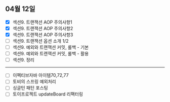 ## 04월 12일

- [x] 섹션9. 트랜잭션 AOP 주의사항1
- [x] 섹션9. 트랜잭션 AOP 주의사항2
- [x] 섹션9. 트랜잭션 AOP 주의사항3
- [ ] 섹션9. 트랜잭션 옵션 소개 1/2
- [ ] 섹션9. 예외와 트랜잭션 커밋, 롤백 - 기본
- [ ] 섹션9. 예외와 트랜잭션 커밋, 롤백 - 활용
- [ ] 섹션9. 정리

---

- [ ] 이펙티브자바 아이템70,72,77
- [ ] 토비의 스프링 예외처리
- [ ] 싱글턴 패턴 포스팅
- [ ] 토이프로젝트 updateBoard 리팩터링
